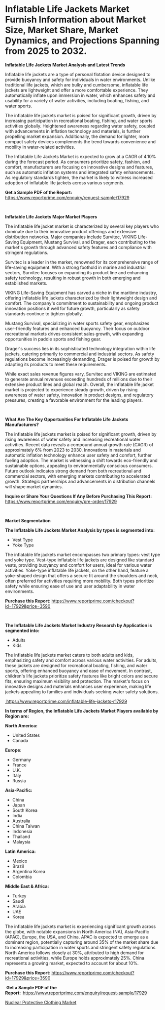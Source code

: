 <p><h1>Inflatable Life Jackets Market Furnish Information about Market Size, Market Share, Market Dynamics, and Projections Spanning from 2025 to 2032.</h1></p><p><strong>Inflatable Life Jackets Market Analysis and Latest Trends</strong></p>
<p><p>Inflatable life jackets are a type of personal flotation device designed to provide buoyancy and safety for individuals in water environments. Unlike traditional life jackets, which are bulky and cumbersome, inflatable life jackets are lightweight and offer a more comfortable experience. They automatically inflate upon immersion in water, which enhances safety and usability for a variety of water activities, including boating, fishing, and water sports.</p><p>The inflatable life jackets market is poised for significant growth, driven by increasing participation in recreational boating, fishing, and water sports activities globally. Heightened awareness regarding water safety, coupled with advancements in inflation technology and materials, is further propelling market expansion. Additionally, the demand for lighter, more compact safety devices complements the trend towards convenience and mobility in water-related activities.</p><p>The Inflatable Life Jackets Market is expected to grow at a CAGR of 4.10% during the forecast period. As consumers prioritize safety, fashion, and comfort, manufacturers are focusing on innovative designs and features, such as automatic inflation systems and integrated safety enhancements. As regulatory standards tighten, the market is likely to witness increased adoption of inflatable life jackets across various segments.</p></p>
<p><strong>Get a Sample PDF of the Report:&nbsp;</strong> <a href="https://www.reportprime.com/enquiry/request-sample/17929?utm_campaign=2193&utm_medium=2&utm_source=Github&utm_content=ia&utm_term=18032025&utm_id=inflatable-life-jackets">https://www.reportprime.com/enquiry/request-sample/17929</a></p>
<p>&nbsp;</p>
<p><strong>Inflatable Life Jackets Major Market Players</strong></p>
<p><p>The inflatable life jacket market is characterized by several key players who dominate due to their innovative product offerings and extensive distribution networks. Major companies include Survitec, VIKING Life-Saving Equipment, Mustang Survival, and Drager, each contributing to the market's growth through advanced safety features and compliance with stringent regulations.</p><p>Survitec is a leader in the market, renowned for its comprehensive range of life-saving equipment. With a strong foothold in marine and industrial sectors, Survitec focuses on expanding its product line and enhancing safety technology, resulting in robust growth in both emerging and established markets.</p><p>VIKING Life-Saving Equipment has carved a niche in the maritime industry, offering inflatable life jackets characterized by their lightweight design and comfort. The company's commitment to sustainability and ongoing product innovation positions it well for future growth, particularly as safety standards continue to tighten globally.</p><p>Mustang Survival, specializing in water sports safety gear, emphasizes user-friendly features and enhanced buoyancy. Their focus on outdoor recreational markets drives consistent sales growth, with expanding opportunities in paddle sports and fishing gear.</p><p>Drager's success lies in its sophisticated technology integration within life jackets, catering primarily to commercial and industrial sectors. As safety regulations become increasingly demanding, Drager is poised for growth by adapting its products to meet these requirements.</p><p>While exact sales revenue figures vary, Survitec and VIKING are estimated to generate annual revenues exceeding hundreds of millions due to their extensive product lines and global reach. Overall, the inflatable life jacket market is projected to experience steady growth, driven by rising awareness of water safety, innovation in product designs, and regulatory pressures, creating a favorable environment for the leading players.</p></p>
<p>&nbsp;</p>
<p><strong>What Are The Key Opportunities For Inflatable Life Jackets Manufacturers?</strong></p>
<p><p>The inflatable life jackets market is poised for significant growth, driven by rising awareness of water safety and increasing recreational water activities. Recent data reveals a compound annual growth rate (CAGR) of approximately 6% from 2023 to 2030. Innovations in materials and automatic inflation technology enhance user safety and comfort, further fueling adoption. The market is witnessing a shift towards eco-friendly and sustainable options, appealing to environmentally conscious consumers. Future outlook indicates strong demand from both recreational and commercial sectors, with emerging markets contributing to accelerated growth. Strategic partnerships and advancements in distribution channels will shape market dynamics.</p></p>
<p><strong>Inquire or Share Your Questions If Any Before Purchasing This Report:</strong> <a href="https://www.reportprime.com/enquiry/pre-order/17929?utm_campaign=2193&utm_medium=2&utm_source=Github&utm_content=ia&utm_term=18032025&utm_id=inflatable-life-jackets">https://www.reportprime.com/enquiry/pre-order/17929</a></p>
<p>&nbsp;</p>
<p><strong>Market Segmentation</strong></p>
<p><strong>The Inflatable Life Jackets Market Analysis by types is segmented into:</strong></p>
<p><ul><li>Vest Type</li><li>Yoke Type</li></ul></p>
<p><p>The inflatable life jackets market encompasses two primary types: vest type and yoke type. Vest-type inflatable life jackets are designed like standard vests, providing buoyancy and comfort for users, ideal for various water activities. Yoke-type inflatable life jackets, on the other hand, feature a yoke-shaped design that offers a secure fit around the shoulders and neck, often preferred for activities requiring more mobility. Both types prioritize safety while ensuring ease of use and user adaptability in water environments.</p></p>
<p><strong>Purchase this Report:&nbsp;</strong><a href="https://www.reportprime.com/checkout?id=17929&price=3590&utm_campaign=2193&utm_medium=2&utm_source=Github&utm_content=ia&utm_term=18032025&utm_id=inflatable-life-jackets">https://www.reportprime.com/checkout?id=17929&price=3590</a></p>
<p>&nbsp;</p>
<p><strong>The Inflatable Life Jackets Market Industry Research by Application is segmented into:</strong></p>
<p><ul><li>Adults</li><li>Kids</li></ul></p>
<p><p>The inflatable life jackets market caters to both adults and kids, emphasizing safety and comfort across various water activities. For adults, these jackets are designed for recreational boating, fishing, and water sports, offering enhanced buoyancy and ease of movement. In contrast, children's life jackets prioritize safety features like bright colors and secure fits, ensuring maximum visibility and protection. The market's focus on innovative designs and materials enhances user experience, making life jackets appealing to families and individuals seeking water safety solutions.</p></p>
<p><a href="https://www.reportprime.com/inflatable-life-jackets-r17929?utm_campaign=2193&utm_medium=2&utm_source=Github&utm_content=ia&utm_term=18032025&utm_id=inflatable-life-jackets">&nbsp;https://www.reportprime.com/inflatable-life-jackets-r17929</a></p>
<p><strong>In terms of Region, the Inflatable Life Jackets Market Players available by Region are:</strong></p>
<p>
    <p> <strong> North America: </strong>
        <ul>
            <li>United States</li>
            <li>Canada</li>
        </ul>
        </p> 
    <p> <strong> Europe: </strong>
        <ul>
            <li>Germany</li>
            <li>France</li>
            <li>U.K.</li>
            <li>Italy</li>
            <li>Russia</li>
        </ul>
        </p> 
    <p> <strong> Asia-Pacific: </strong>
        <ul>
            <li>China</li>
            <li>Japan</li>
            <li>South Korea</li>
            <li>India</li>
            <li>Australia</li>
            <li>China Taiwan</li>
            <li>Indonesia</li>
            <li>Thailand</li>
            <li>Malaysia</li>
        </ul>
        </p> 
    <p> <strong> Latin America: </strong>
        <ul>
            <li>Mexico</li>
            <li>Brazil</li>
            <li>Argentina Korea</li>
            <li>Colombia</li>
        </ul>
        </p> 
    <p> <strong> Middle East & Africa: </strong>
        <ul>
            <li>Turkey</li>
            <li>Saudi</li>
            <li>Arabia</li>
            <li>UAE</li>
            <li>Korea</li>
        </ul>
    </p>
    </p>
<p><p>The inflatable life jackets market is experiencing significant growth across the globe, with notable expansions in North America (NA), Asia-Pacific (APAC), Europe, the USA, and China. APAC is expected to emerge as a dominant region, potentially capturing around 35% of the market share due to increasing participation in water sports and stringent safety regulations. North America follows closely at 30%, attributed to high demand for recreational activities, while Europe holds approximately 25%. China represents a growing market, expected to account for about 10%.</p></p>
<p><strong>Purchase this Report: </strong><a href="https://www.reportprime.com/checkout?id=17929&price=3590&utm_campaign=2193&utm_medium=2&utm_source=Github&utm_content=ia&utm_term=18032025&utm_id=inflatable-life-jackets">https://www.reportprime.com/checkout?id=17929&price=3590</a></p>
<p>&nbsp;<strong>Get a Sample PDF of the Report:&nbsp;&nbsp;</strong><a href="https://www.reportprime.com/enquiry/request-sample/17929?utm_campaign=2193&utm_medium=2&utm_source=Github&utm_content=ia&utm_term=18032025&utm_id=inflatable-life-jackets">https://www.reportprime.com/enquiry/request-sample/17929</a></p>
<p><strong></strong></p>
<p><p><a href="https://github.com/mahnoor2003/Market-Research-Report-List-7/blob/main/nuclear-protective-clothing-market.md?utm_campaign=2193&utm_medium=2&utm_source=Github&utm_content=ia&utm_term=18032025&utm_id=inflatable-life-jackets">Nuclear Protective Clothing Market</a></p></p>